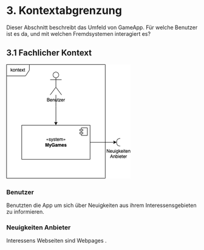 # 3. Kontextabgrenzung

Dieser Abschnitt beschreibt das Umfeld von GameApp. Für welche Benutzer ist es da, und mit welchen Fremdsystemen interagiert es?

## 3.1 Fachlicher Kontext

![](system-context.drawio.png)

### Benutzer

Benutzten die App um sich über Neuigkeiten aus ihrem Interessensgebieten zu informieren.

### Neuigkeiten Anbieter

Interessens Webseiten sind Webpages .
